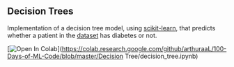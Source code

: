 ## Decision Trees

Implementation of a decision tree model, using [scikit-learn](https://scikit-learn.org/stable/), that predicts whether a patient in the [dataset](https://www.kaggle.com/uciml/pima-indians-diabetes-database) has diabetes or not.

[![Open In Colab](https://colab.research.google.com/assets/colab-badge.svg)](https://colab.research.google.com/github/arthuraaL/100-Days-of-ML-Code/blob/master/Decision Tree/decision_tree.ipynb)
